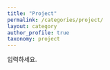 ```yaml
---
title: "Project"
permalink: /categories/project/
layout: category
author_profile: true
taxonomy: project
---
```


입력하세요.
